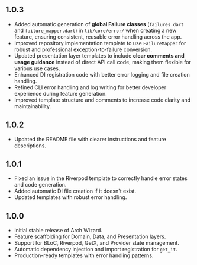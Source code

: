 ## 1.0.3

- Added automatic generation of **global Failure classes** (`failures.dart` and `failure_mapper.dart`) in `lib/core/error/` when creating a new feature, ensuring consistent, reusable error handling across the app.
- Improved repository implementation template to use `FailureMapper` for robust and professional exception-to-failure conversion.
- Updated presentation layer templates to include **clear comments and usage guidance** instead of direct API call code, making them flexible for various use cases.
- Enhanced DI registration code with better error logging and file creation handling.
- Refined CLI error handling and log writing for better developer experience during feature generation.
- Improved template structure and comments to increase code clarity and maintainability.

## 1.0.2

- Updated the README file with clearer instructions and feature descriptions.

## 1.0.1

- Fixed an issue in the Riverpod template to correctly handle error states and code generation.
- Added automatic DI file creation if it doesn't exist.
- Updated templates with robust error handling.

## 1.0.0

- Initial stable release of Arch Wizard.
- Feature scaffolding for Domain, Data, and Presentation layers.
- Support for BLoC, Riverpod, GetX, and Provider state management.
- Automatic dependency injection and import registration for `get_it`.
- Production-ready templates with error handling patterns.
